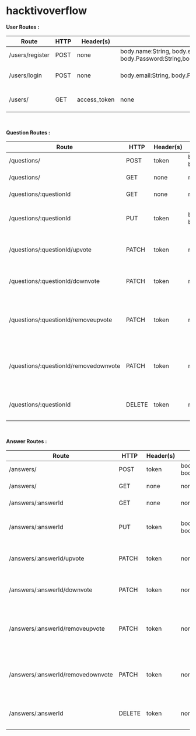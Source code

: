 # hacktivoverflow

**User Routes :**

Route|HTTP|Header(s)|Require|Description|
|---|---|---|---|---|
|/users/register|POST|none|body.name:String, body.email:String, body.Password:String,body.gender:String,body.role:String | create new user |
|/users/login|POST|none|body.email:String, body.Password:String|login and generate access_token|
|/users/|GET|access_token|none|get all user data(backend only)|

<br>

**Question Routes :**

Route|HTTP|Header(s)|Require|Description|
|---|---|---|---|---|
|/questions/|POST|token|body.title:String, body.description:String|create new question|
|/questions/|GET|none|none|get all questions|
|/questions/:questionId|GET|none|none|get one question|
|/questions/:questionId|PUT|token|body.title:String, body.description:String|update question with questionId|
|/questions/:questionId/upvote|PATCH|token|none|upvote question with questionId|
|/questions/:questionId/downvote|PATCH|token|none|downvote question with questionId|
|/questions/:questionId/removeupvote|PATCH|token|none| remove upvote from question with questionId|
|/questions/:questionId/removedownvote|PATCH|token|none| remove downvote from question with questionId|
|/questions/:questionId|DELETE|token|none| delete question with questionId|

<br>

**Answer Routes :**

Route|HTTP|Header(s)|Require|Description|
|---|---|---|---|---|
|/answers/|POST|token|body.title:String, body.description:String|create new question|
|/answers/|GET|none|none|get all answers|
|/answers/:answerId|GET|none|none|get one answer|
|/answers/:answerId|PUT|token|body.title:String, body.description:String|update question with answerId|
|/answers/:answerId/upvote|PATCH|token|none|upvote answer with answerId|
|/answers/:answerId/downvote|PATCH|token|none|downvote answer with answerId|
|/answers/:answerId/removeupvote|PATCH|token|none| remove upvote from answer with answerId|
|/answers/:answerId/removedownvote|PATCH|token|none| remove downvote from answer with answerId|
|/answers/:answerId|DELETE|token|none| delete answer with answerId|
